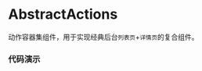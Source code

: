 # AbstractActions

动作容器集组件，用于实现经典后台`列表页`+`详情页`的复合组件。

### 代码演示

<AppCodebox 
  src="src/abstract-actions/demo/index" 
  title="基本用法" 
  desc="配置一个列表和新增与修改表单" 
/>

<AppCodebox 
  src="src/abstract-actions/demo/index.sub" 
  title="子动作" 
  desc="可以通过subAction属性来指定当前所处的子动作，子动作主要用于某个动作界面中以弹窗或者抽屉的形式执行相关操作。" 
/>

<AppCodebox 
  console="true"
  src="src/abstract-actions/demo/index.history" 
  title="路由结合" 
  desc="可通过设置history与templateUrl来结合路由联动。" 
/>